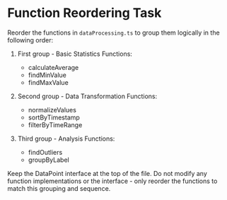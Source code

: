 # Function Reordering Task

Reorder the functions in `dataProcessing.ts` to group them logically in the following order:

1. First group - Basic Statistics Functions:
   - calculateAverage
   - findMinValue
   - findMaxValue

2. Second group - Data Transformation Functions:
   - normalizeValues
   - sortByTimestamp
   - filterByTimeRange

3. Third group - Analysis Functions:
   - findOutliers
   - groupByLabel

Keep the DataPoint interface at the top of the file. Do not modify any function implementations or the interface - only reorder the functions to match this grouping and sequence.